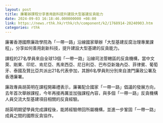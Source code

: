 ```yaml
---
layout: post
title: 廉署辦課程分享善用創科提升建設大型基建反貪能力
date: 2024-09-03 16:18:46.000000000 +08:00
link: https://news.rthk.hk/rthk/ch/component/k2/1768914-20240903.htm
categories: rthk
---
```


廉署香港國際廉政學院為「一帶一路」沿線國家舉辦「大型基建反腐治理專業課程」，分享如何善用創新科技，提升建設大型基建的反貪能力。

​課程的27名學員來自全球13個「一帶一路」沿線司法管轄區的反貪機構，當中文萊、剛果、印尼、肯尼亞、馬來西亞、尼日利亞、巴布亞新幾內亞、菲律賓、葡萄牙、泰國及贊比亞共派出21名代表參加，其餘6名學員則分別來自澳門廉政公署及香港廉署。

廉政專員胡英明在課程開幕禮表示，廉署配合國家「一帶一路」倡議的發展方向，去年首次舉辦課程，今年再接再厲並加強課程內容，與多個「一帶一路」反貪機構人員交流大型基建項目相關的反貪經驗。

胡英明期望學員完成課程後，能將經驗帶回所屬機構，並進一步鞏固「一帶一路」成員之間的國際反貪協作。
